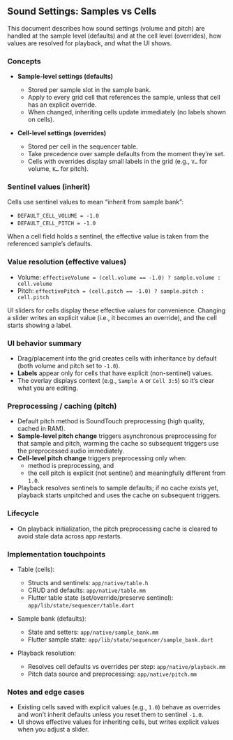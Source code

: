 ## Sound Settings: Samples vs Cells

This document describes how sound settings (volume and pitch) are handled at the sample level (defaults) and at the cell level (overrides), how values are resolved for playback, and what the UI shows.

### Concepts

- **Sample-level settings (defaults)**
  - Stored per sample slot in the sample bank.
  - Apply to every grid cell that references the sample, unless that cell has an explicit override.
  - When changed, inheriting cells update immediately (no labels shown on cells).

- **Cell-level settings (overrides)**
  - Stored per cell in the sequencer table.
  - Take precedence over sample defaults from the moment they’re set.
  - Cells with overrides display small labels in the grid (e.g., `V…` for volume, `K…` for pitch).

### Sentinel values (inherit)

Cells use sentinel values to mean “inherit from sample bank”:

- `DEFAULT_CELL_VOLUME = -1.0`
- `DEFAULT_CELL_PITCH = -1.0`

When a cell field holds a sentinel, the effective value is taken from the referenced sample’s defaults.

### Value resolution (effective values)

- Volume: `effectiveVolume = (cell.volume == -1.0) ? sample.volume : cell.volume`
- Pitch: `effectivePitch = (cell.pitch == -1.0) ? sample.pitch : cell.pitch`

UI sliders for cells display these effective values for convenience. Changing a slider writes an explicit value (i.e., it becomes an override), and the cell starts showing a label.

### UI behavior summary

- Drag/placement into the grid creates cells with inheritance by default (both volume and pitch set to `-1.0`).
- **Labels** appear only for cells that have explicit (non-sentinel) values.
- The overlay displays context (e.g., `Sample A` or `Cell 3:5`) so it’s clear what you are editing.

### Preprocessing / caching (pitch)

- Default pitch method is SoundTouch preprocessing (high quality, cached in RAM).
- **Sample-level pitch change** triggers asynchronous preprocessing for that sample and pitch, warming the cache so subsequent triggers use the preprocessed audio immediately.
- **Cell-level pitch change** triggers preprocessing only when:
  - method is preprocessing, and
  - the cell pitch is explicit (not sentinel) and meaningfully different from `1.0`.
- Playback resolves sentinels to sample defaults; if no cache exists yet, playback starts unpitched and uses the cache on subsequent triggers.

### Lifecycle

- On playback initialization, the pitch preprocessing cache is cleared to avoid stale data across app restarts.

### Implementation touchpoints

- Table (cells):
  - Structs and sentinels: `app/native/table.h`
  - CRUD and defaults: `app/native/table.mm`
  - Flutter table state (set/override/preserve sentinel): `app/lib/state/sequencer/table.dart`

- Sample bank (defaults):
  - State and setters: `app/native/sample_bank.mm`
  - Flutter sample state: `app/lib/state/sequencer/sample_bank.dart`

- Playback resolution:
  - Resolves cell defaults vs overrides per step: `app/native/playback.mm`
  - Pitch data source and preprocessing: `app/native/pitch.mm`

### Notes and edge cases

- Existing cells saved with explicit values (e.g., `1.0`) behave as overrides and won’t inherit defaults unless you reset them to sentinel `-1.0`.
- UI shows effective values for inheriting cells, but writes explicit values when you adjust a slider.


